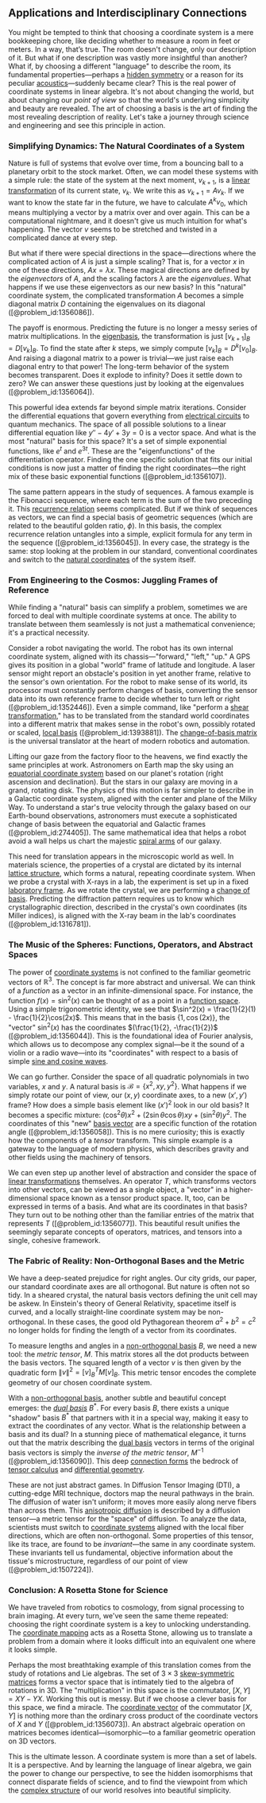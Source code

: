 ## Applications and Interdisciplinary Connections

You might be tempted to think that choosing a coordinate system is a mere bookkeeping chore, like deciding whether to measure a room in feet or meters. In a way, that’s true. The room doesn't change, only our description of it. But what if one description was vastly more insightful than another? What if, by choosing a different "language" to describe the room, its fundamental properties—perhaps a [hidden symmetry](@article_id:168787) or a reason for its peculiar [acoustics](@article_id:264841)—suddenly became clear? This is the real power of coordinate systems in linear algebra. It's not about changing the world, but about changing our *point of view* so that the world's underlying simplicity and beauty are revealed. The art of choosing a basis is the art of finding the most revealing description of reality. Let's take a journey through science and engineering and see this principle in action.

### Simplifying Dynamics: The Natural Coordinates of a System

Nature is full of systems that evolve over time, from a bouncing ball to a planetary orbit to the stock market. Often, we can model these systems with a simple rule: the state of the system at the next moment, $v_{k+1}$, is a [linear transformation](@article_id:142586) of its current state, $v_k$. We write this as $v_{k+1} = A v_k$. If we want to know the state far in the future, we have to calculate $A^k v_0$, which means multiplying a vector by a matrix over and over again. This can be a computational nightmare, and it doesn't give us much intuition for what's happening. The vector $v$ seems to be stretched and twisted in a complicated dance at every step.

But what if there were special directions in the space—directions where the complicated action of $A$ is just a simple scaling? That is, for a vector $x$ in one of these directions, $Ax = \lambda x$. These magical directions are defined by the *eigenvectors* of $A$, and the scaling factors $\lambda$ are the *eigenvalues*. What happens if we use these eigenvectors as our new basis? In this "natural" coordinate system, the complicated transformation $A$ becomes a simple diagonal matrix $D$ containing the eigenvalues on its diagonal ([@problem_id:1356086]).

The payoff is enormous. Predicting the future is no longer a messy series of matrix multiplications. In the [eigenbasis](@article_id:150915), the transformation is just $[v_{k+1}]_B = D [v_k]_B$. To find the state after $k$ steps, we simply compute $[v_k]_B = D^k [v_0]_B$. And raising a diagonal matrix to a power is trivial—we just raise each diagonal entry to that power! The long-term behavior of the system becomes transparent. Does it explode to infinity? Does it settle down to zero? We can answer these questions just by looking at the eigenvalues ([@problem_id:1356064]).

This powerful idea extends far beyond simple matrix iterations. Consider the differential equations that govern everything from [electrical circuits](@article_id:266909) to quantum mechanics. The space of all possible solutions to a linear differential equation like $y'' - 4y' + 3y = 0$ is a vector space. And what is the most "natural" basis for this space? It's a set of simple exponential functions, like $e^t$ and $e^{3t}$. These are the "eigenfunctions" of the differentiation operator. Finding the one specific solution that fits our initial conditions is now just a matter of finding the right coordinates—the right mix of these basic exponential functions ([@problem_id:1356107]).

The same pattern appears in the study of sequences. A famous example is the Fibonacci sequence, where each term is the sum of the two preceding it. This [recurrence relation](@article_id:140545) seems complicated. But if we think of sequences as vectors, we can find a special basis of geometric sequences (which are related to the beautiful golden ratio, $\phi$). In this basis, the complex recurrence relation untangles into a simple, explicit formula for any term in the sequence ([@problem_id:1356045]). In every case, the strategy is the same: stop looking at the problem in our standard, conventional coordinates and switch to the [natural coordinates](@article_id:176111) of the system itself.

### From Engineering to the Cosmos: Juggling Frames of Reference

While finding a "natural" basis can simplify a problem, sometimes we are forced to deal with multiple coordinate systems at once. The ability to translate between them seamlessly is not just a mathematical convenience; it's a practical necessity.

Consider a robot navigating the world. The robot has its own internal coordinate system, aligned with its chassis—"forward," "left," "up." A GPS gives its position in a global "world" frame of latitude and longitude. A laser sensor might report an obstacle's position in yet another frame, relative to the sensor's own orientation. For the robot to make sense of its world, its processor must constantly perform changes of basis, converting the sensor data into its own reference frame to decide whether to turn left or right ([@problem_id:1352446]). Even a simple command, like "perform a [shear transformation](@article_id:150778)," has to be translated from the standard world coordinates into a different matrix that makes sense in the robot's own, possibly rotated or scaled, [local basis](@article_id:151079) ([@problem_id:1393881]). The [change-of-basis matrix](@article_id:183986) is the universal translator at the heart of modern robotics and automation.

Lifting our gaze from the factory floor to the heavens, we find exactly the same principles at work. Astronomers on Earth map the sky using an [equatorial coordinate system](@article_id:158602) based on our planet's rotation (right ascension and declination). But the stars in our galaxy are moving in a grand, rotating disk. The physics of this motion is far simpler to describe in a Galactic coordinate system, aligned with the center and plane of the Milky Way. To understand a star's true velocity through the galaxy based on our Earth-bound observations, astronomers must execute a sophisticated change of basis between the equatorial and Galactic frames ([@problem_id:274405]). The same mathematical idea that helps a robot avoid a wall helps us chart the majestic [spiral arms](@article_id:159662) of our galaxy.

This need for translation appears in the microscopic world as well. In materials science, the properties of a crystal are dictated by its internal [lattice structure](@article_id:145170), which forms a natural, repeating coordinate system. When we probe a crystal with X-rays in a lab, the experiment is set up in a fixed [laboratory frame](@article_id:166497). As we rotate the crystal, we are performing a [change of basis](@article_id:144648). Predicting the diffraction pattern requires us to know which crystallographic direction, described in the crystal's own coordinates (its Miller indices), is aligned with the X-ray beam in the lab's coordinates ([@problem_id:1316781]).

### The Music of the Spheres: Functions, Operators, and Abstract Spaces

The power of [coordinate systems](@article_id:148772) is not confined to the familiar geometric vectors of $\mathbb{R}^3$. The concept is far more abstract and universal. We can think of a *function* as a vector in an infinite-dimensional space. For instance, the function $f(x) = \sin^2(x)$ can be thought of as a point in a [function space](@article_id:136396). Using a simple trigonometric identity, we see that $\sin^2(x) = \frac{1}{2}(1) - \frac{1}{2}\cos(2x)$. This means that in the basis $\{1, \cos(2x)\}$, the "vector" $\sin^2(x)$ has the coordinates $(\frac{1}{2}, -\frac{1}{2})$ ([@problem_id:1356044]). This is the foundational idea of Fourier analysis, which allows us to decompose any complex signal—be it the sound of a violin or a radio wave—into its "coordinates" with respect to a basis of simple [sine and cosine waves](@article_id:180787).

We can go further. Consider the space of all quadratic polynomials in two variables, $x$ and $y$. A natural basis is $\mathcal{B} = \{x^2, xy, y^2\}$. What happens if we simply rotate our point of view, our $(x, y)$ coordinate axes, to a new $(x', y')$ frame? How does a simple basis element like $(x')^2$ look in our old basis? It becomes a specific mixture: $(\cos^2\theta) x^2 + (2\sin\theta\cos\theta) xy + (\sin^2\theta) y^2$. The coordinates of this "new" [basis vector](@article_id:199052) are a specific function of the rotation angle ([@problem_id:1356058]). This is no mere curiosity; this is exactly how the components of a *tensor* transform. This simple example is a gateway to the language of modern physics, which describes gravity and other fields using the machinery of tensors.

We can even step up another level of abstraction and consider the space of [linear transformations](@article_id:148639) themselves. An operator $T$, which transforms vectors into other vectors, can be viewed as a single object, a "vector" in a higher-dimensional space known as a tensor product space. It, too, can be expressed in terms of a basis. And what are its coordinates in that basis? They turn out to be nothing other than the familiar entries of the matrix that represents $T$ ([@problem_id:1356077]). This beautiful result unifies the seemingly separate concepts of operators, matrices, and tensors into a single, cohesive framework.

### The Fabric of Reality: Non-Orthogonal Bases and the Metric

We have a deep-seated prejudice for right angles. Our city grids, our paper, our standard coordinate axes are all orthogonal. But nature is often not so tidy. In a sheared crystal, the natural basis vectors defining the unit cell may be askew. In Einstein's theory of General Relativity, spacetime itself is curved, and a locally straight-line coordinate system may be non-orthogonal. In these cases, the good old Pythagorean theorem $a^2 + b^2 = c^2$ no longer holds for finding the length of a vector from its coordinates.

To measure lengths and angles in a [non-orthogonal basis](@article_id:154414) $B$, we need a new tool: the *metric tensor*, $M$. This matrix stores all the dot products between the basis vectors. The squared length of a vector $v$ is then given by the quadratic form $\|v\|^2 = [v]_B^T M [v]_B$. This metric tensor encodes the complete geometry of our chosen coordinate system.

With a [non-orthogonal basis](@article_id:154414), another subtle and beautiful concept emerges: the *[dual basis](@article_id:144582)* $B^*$. For every basis $B$, there exists a unique "shadow" basis $B^*$ that partners with it in a special way, making it easy to extract the coordinates of any vector. What is the relationship between a basis and its dual? In a stunning piece of mathematical elegance, it turns out that the matrix describing the [dual basis](@article_id:144582) vectors in terms of the original basis vectors is simply the *inverse of the metric tensor*, $M^{-1}$ ([@problem_id:1356090]). This deep [connection forms](@article_id:262753) the bedrock of [tensor calculus](@article_id:160929) and [differential geometry](@article_id:145324).

These are not just abstract games. In Diffusion Tensor Imaging (DTI), a cutting-edge MRI technique, doctors map the neural pathways in the brain. The diffusion of water isn't uniform; it moves more easily along nerve fibers than across them. This [anisotropic diffusion](@article_id:150591) is described by a diffusion tensor—a metric tensor for the "space" of diffusion. To analyze the data, scientists must switch to [coordinate systems](@article_id:148772) aligned with the local fiber directions, which are often non-orthogonal. Some properties of this tensor, like its trace, are found to be *invariant*—the same in any coordinate system. These invariants tell us fundamental, objective information about the tissue's microstructure, regardless of our point of view ([@problem_id:1507224]).

### Conclusion: A Rosetta Stone for Science

We have traveled from robotics to cosmology, from signal processing to brain imaging. At every turn, we've seen the same theme repeated: choosing the right coordinate system is a key to unlocking understanding. The [coordinate mapping](@article_id:156012) acts as a Rosetta Stone, allowing us to translate a problem from a domain where it looks difficult into an equivalent one where it looks simple.

Perhaps the most breathtaking example of this translation comes from the study of rotations and Lie algebras. The set of $3 \times 3$ [skew-symmetric matrices](@article_id:194625) forms a vector space that is intimately tied to the algebra of rotations in 3D. The "multiplication" in this space is the commutator, $[X, Y] = XY - YX$. Working this out is messy. But if we choose a clever basis for this space, we find a miracle. The [coordinate vector](@article_id:152825) of the commutator $[X, Y]$ is nothing more than the ordinary cross product of the coordinate vectors of $X$ and $Y$ ([@problem_id:1356073]). An abstract algebraic operation on matrices becomes identical—isomorphic—to a familiar geometric operation on 3D vectors.

This is the ultimate lesson. A coordinate system is more than a set of labels. It is a perspective. And by learning the language of linear algebra, we gain the power to change our perspective, to see the hidden isomorphisms that connect disparate fields of science, and to find the viewpoint from which the [complex structure](@article_id:268634) of our world resolves into beautiful simplicity.
